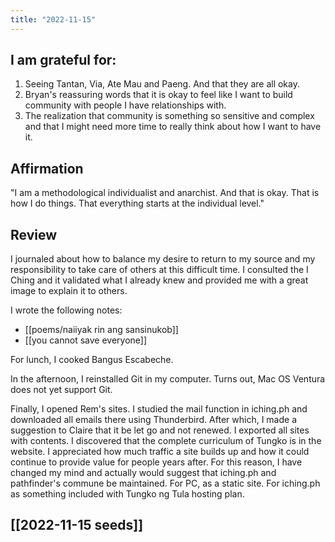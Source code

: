 ```yaml
---
title: "2022-11-15"
---
```

## I am grateful for:
1. Seeing Tantan, Via, Ate Mau and Paeng. And that they are all okay.
2. Bryan's reassuring words that it is okay to feel like I want to build community with people I have relationships with.
3. The realization that community is something so sensitive and complex and that I might need more time to really think about how I want to have it.

## Affirmation

"I am a methodological individualist and anarchist. And that is okay. That is how I do things. That everything starts at the individual level."

## Review

I journaled about how to balance my desire to return to my source and my responsibility to take care of others at this difficult time. I consulted the I Ching and it validated what I already knew and provided me with a great image to explain it to others. 

I wrote the following notes:
- [[poems/naiiyak rin ang sansinukob]]
- [[you cannot save everyone]]

For lunch, I cooked Bangus Escabeche.

In the afternoon, I reinstalled Git in my computer. Turns out, Mac OS Ventura does not yet support Git.

Finally, I opened Rem's sites. I studied the mail function in iching.ph and downloaded all emails there using Thunderbird. After which, I made a suggestion to Claire that it be let go and not renewed. I exported all sites with contents. I discovered that the complete curriculum of Tungko is in the website. I appreciated how much traffic a site builds up and how it could continue to provide value for people years after. For this reason, I have changed my mind and actually would suggest that iching.ph and pathfinder's commune be maintained. For PC, as a static site. For iching.ph as something included with Tungko ng Tula hosting plan.

## [[2022-11-15 seeds]]

